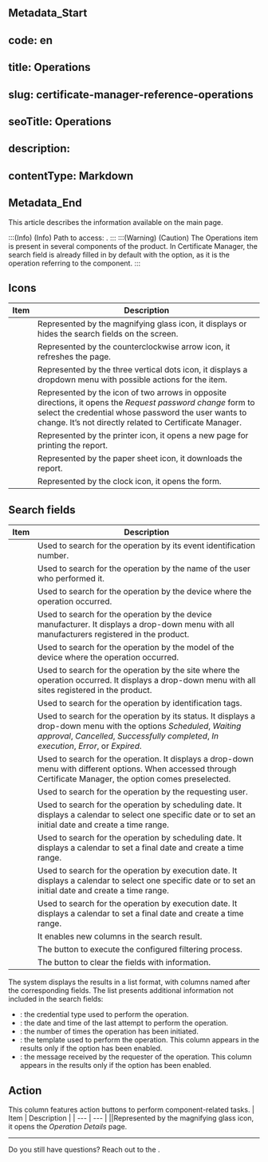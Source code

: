 ## Metadata_Start 
## code: en
## title: Operations 
## slug: certificate-manager-reference-operations 
## seoTitle: Operations 
## description:  
## contentType: Markdown 
## Metadata_End
This article describes the information available on the  main page.

:::(Info) (Info)
Path to access: . 
:::
:::(Warning) (Caution)
The Operations item is present in several components of the product. In Certificate Manager, the  search field is already filled in by default with the  option, as it is the operation referring to the component.
:::

## Icons

| Item | Description |
| --- | --- |
||Represented by the magnifying glass icon, it displays or hides the search fields on the screen.
||Represented by the counterclockwise arrow icon, it refreshes the page.
||Represented by the three vertical dots icon, it displays a dropdown menu with possible actions for the item.
||Represented by the icon of two arrows in opposite directions, it opens the *Request password change* form to select the credential whose password the user wants to change. It’s not directly related to Certificate Manager.
||Represented by the printer icon, it opens a new page for printing the report.
||Represented by the paper sheet icon, it downloads the report.
||Represented by the clock icon, it opens the  form.

## Search fields
| Item | Description |
| --- | --- |
||Used to search for the operation by its event identification number.
||Used to search for the operation by the name of the user who performed it.
||Used to search for the operation by the device where the operation occurred.
||Used to search for the operation by the device manufacturer. It displays a drop-down menu with all manufacturers registered in the product.
||Used to search for the operation by the model of the device where the operation occurred.
||Used to search for the operation by the site where the operation occurred. It displays a drop-down menu with all sites registered in the product.
||Used to search for the operation by identification tags.
||Used to search for the operation by its status. It displays a drop-down menu with the options *Scheduled*, *Waiting approval*, *Cancelled*, *Successfully completed*, *In execution*, *Error*, or *Expired*.
||Used to search for the operation. It displays a drop-down menu with different options. When accessed through Certificate Manager, the  option comes preselected.
||Used to search for the operation by the requesting user.
||Used to search for the operation by scheduling date. It displays a calendar to select one specific date or to set an initial date and create a time range.
||Used to search for the operation by scheduling date. It displays a calendar to set a final date and create a time range.
||Used to search for the operation by execution date. It displays a calendar to select one specific date or to set an initial date and create a time range.
||Used to search for the operation by execution date. It displays a calendar to set a final date and create a time range.
||It enables new columns in the search result.
||The button to execute the configured filtering process.
||The button to clear the fields with information.

The system displays the results in a list format, with columns named after the corresponding fields. The list presents additional information not included in the search fields:

* : the credential type used to perform the operation.
* : the date and time of the last attempt to perform the operation.
* : the number of times the operation has been initiated.
* : the template used to perform the operation. This column appears in the results only if the  option has been enabled.
* : the message received by the requester of the operation. This column appears in the results only if the  option has been enabled.

## Action
This column features action buttons to perform component-related tasks.
| Item | Description |
| --- | --- |
||Represented by the magnifying glass icon, it opens the *Operation Details* page.
***
Do you still have questions? Reach out to the .

